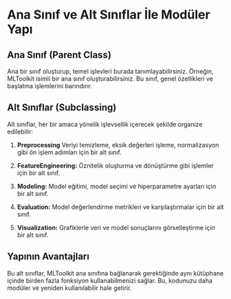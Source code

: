 # Ana Sınıf ve Alt Sınıflar İle Modüler Yapı

## Ana Sınıf (Parent Class)
Ana bir sınıf oluşturup, temel işlevleri burada tanımlayabilirsiniz. Örneğin, MLToolkit isimli bir ana sınıf oluşturabilirsiniz. Bu sınıf, genel özellikleri ve başlatma işlemlerini barındırır.

## Alt Sınıflar (Subclassing)
Alt sınıflar, her bir amaca yönelik işlevsellik içerecek şekilde organize edilebilir:

1. **Preprocessing**
Veriyi temizleme, eksik değerleri işleme, normalizasyon gibi ön işlem adımları için bir alt sınıf.

2. **FeatureEngineering:**
Öznitelik oluşturma ve dönüştürme gibi işlemler için bir alt sınıf.

3. **Modeling:**
Model eğitimi, model seçimi ve hiperparametre ayarları için bir alt sınıf.

4. **Evaluation:**
Model değerlendirme metrikleri ve karşılaştırmalar için bir alt sınıf.

5. **Visualization:**
Grafiklerle veri ve model sonuçlarını görselleştirme için bir alt sınıf.

## Yapının Avantajları
Bu alt sınıflar, MLToolkit ana sınıfına bağlanarak gerektiğinde aynı kütüphane içinde birden fazla fonksiyon kullanabilmenizi sağlar. Bu, kodunuzu daha modüler ve yeniden kullanılabilir hale getirir.
